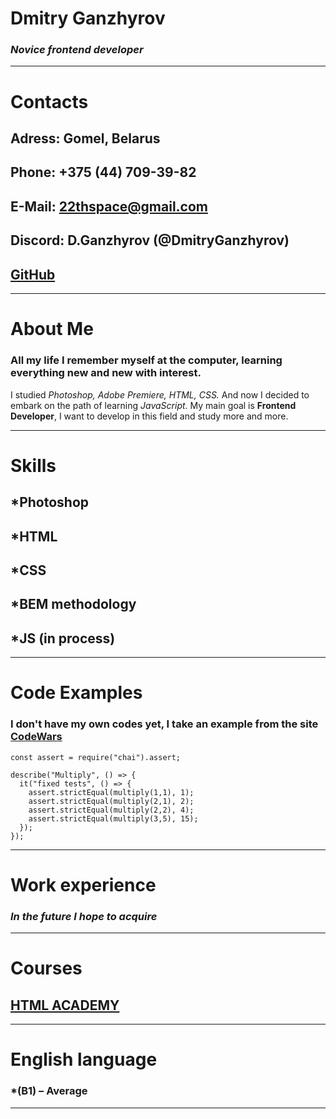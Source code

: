 # Dmitry Ganzhyrov
### *Novice frontend developer*
___


# Contacts
## **Adress**: Gomel, Belarus
## **Phone**: +375 (44) 709-39-82
## **E-Mail**: 22thspace@gmail.com
## **Discord**: D.Ganzhyrov (@DmitryGanzhyrov)
## [GitHub](https://github.com/DmitryGanzhyrov)
___


# About Me
### All my life I remember myself at the computer, learning everything new and new with interest.
I studied *Photoshop, Adobe Premiere, HTML, CSS.*
And now I decided to embark on the path of learning *JavaScript*.
My main goal is **Frontend Developer**, I want to develop in this field and study more and more.
___


# Skills
## *Photoshop
## *HTML
## *CSS
## *BEM methodology
## *JS (in process)
___


# Code Examples
### I don't have my own codes yet, I take an example from the site [CodeWars](https://www.codewars.com/kata/50654ddff44f800200000004/train/javascript)
```
const assert = require("chai").assert;

describe("Multiply", () => {
  it("fixed tests", () => {
    assert.strictEqual(multiply(1,1), 1);
    assert.strictEqual(multiply(2,1), 2);
    assert.strictEqual(multiply(2,2), 4);
    assert.strictEqual(multiply(3,5), 15);   
  });
});
```
___


# Work experience
### *In the future I hope to acquire*
___


# Сourses
## [HTML ACADEMY](https://htmlacademy.ru/)
___


# English language
### *(B1) – Average
___